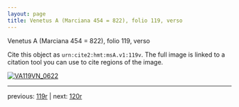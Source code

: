 ```yaml
---
layout: page
title: Venetus A (Marciana 454 = 822), folio 119, verso
---
```


Venetus A (Marciana 454 = 822), folio 119, verso

Cite this object as `urn:cite2:hmt:msA.v1:119v`.  The full image is linked to a citation tool you can use to cite regions of the image.

[![VA119VN_0622](http://www.homermultitext.org/iipsrv?IIIF=/project/homer/pyramidal/deepzoom/hmt/vaimg/2017a/VA119VN_0622.tif/full/800,/0/default.jpg)](http://www.homermultitext.org/ict2/?urn=urn:cite2:hmt:vaimg.2017a:VA119VN_0622) 

---

previous:  [119r](../119r/) | next: [120r](../120r/)